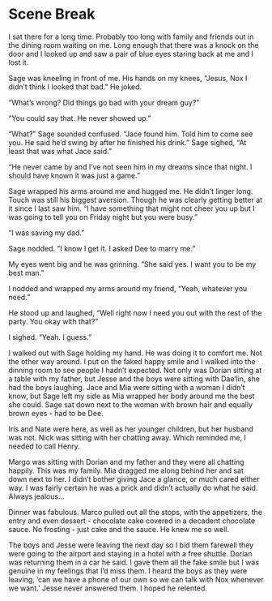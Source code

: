 # Scene Break

I sat there for a long time. Probably too long with family and friends out in the dining room waiting on me. Long enough that there was a knock on the door and I looked up and saw a pair of blue eyes staring back at me and I lost it.

Sage was kneeling in front of me. His hands on my knees, “Jesus, Nox I didn’t think I looked that bad.” He joked.

“What’s wrong? Did things go bad with your dream guy?”

“You could say that. He never showed up.”

“What?” Sage sounded confused. “Jace found him. Told him to come see you. He said he’d swing by after he finished his drink.” Sage sighed, “At least that was what Jace said.”

“He never came by and I’ve not seen him in my dreams since that night. I should have known it was just a game.”

Sage wrapped his arms around me and hugged me. He didn’t linger long. Touch was still his biggest aversion. Though he was clearly getting better at it since I last saw him. “I have something that might not cheer you up but I was going to tell you on Friday night but you were busy.”

“I was saving my dad.”

Sage nodded. “I know I get it. I asked Dee to marry me.”

My eyes went big and he was grinning. “She said yes. I want you to be my best man.”

I nodded and wrapped my arms around my friend, “Yeah, whatever you need.”

He stood up and laughed, “Well right now I need you out with the rest of the party. You okay with that?”

I sighed. “Yeah. I guess.”

I walked out with Sage holding my hand. He was doing it to comfort me. Not the other way around. I put on the faked happy smile and I walked into the dinning room to see people I hadn’t expected. Not only was Dorian sitting at a table with my father, but Jesse and the boys were sitting with Dae’lin, she had the boys laughing. Jace and Mia were sitting with a woman I didn’t know, but Sage left my side as Mia wrapped her body around me the best she could. Sage sat down next to the woman with brown hair and equally brown eyes - had to be Dee.

Iris and Nate were here, as well as her younger children, but her husband was not. Nick was sitting with her chatting away. Which reminded me, I needed to call Henry.

Margo was sitting with Dorian and my father and they were all chatting happily. This was my family. Mia dragged me along behind her and sat down next to her. I didn’t bother giving Jace a glance, or much cared either way. I was fairly certain he was a prick and didn’t actually do what he said. Always jealous…

Dinner was fabulous. Marco pulled out all the stops, with the appetizers, the entry and even dessert - chocolate cake covered in a decadent chocolate sauce. No frosting - just cake and the sauce. He knew me so well.

The boys and Jesse were leaving the next day so I bid them farewell they were going to the airport and staying in a hotel with a free shuttle. Dorian was returning them in a car he said. I gave them all the fake smile but I was genuine in my feelings that I’d miss them. I heard the boys as they were leaving, ‘can we have a phone of our own so we can talk with Nox whenever we want.’ Jesse never answered them. I hoped he relented.

